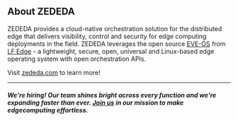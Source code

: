 
## About ZEDEDA
ZEDEDA provides a cloud-native orchestration solution for the distributed edge that delivers visibility, control and security for edge computing deployments in the field. 
ZEDEDA leverages the open source [EVE-OS](https://github.com/lf-edge/eve) from [LF Edge](https://github.com/lf-edge) - a lightweight, secure, open, universal and Linux-based edge operating system with open orchestration APIs. 

Visit [zededa.com](https://zededa.com) to learn more!

----------

##### We're hiring! Our team shines bright across every function and we're expanding faster than ever. [Join us](https://boards.greenhouse.io/zededa) in our mission to make edgecomputing effortless.
